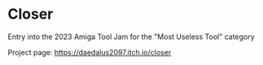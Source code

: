 # Closer
Entry into the 2023 Amiga Tool Jam for the "Most Useless Tool" category

Project page: https://daedalus2097.itch.io/closer
